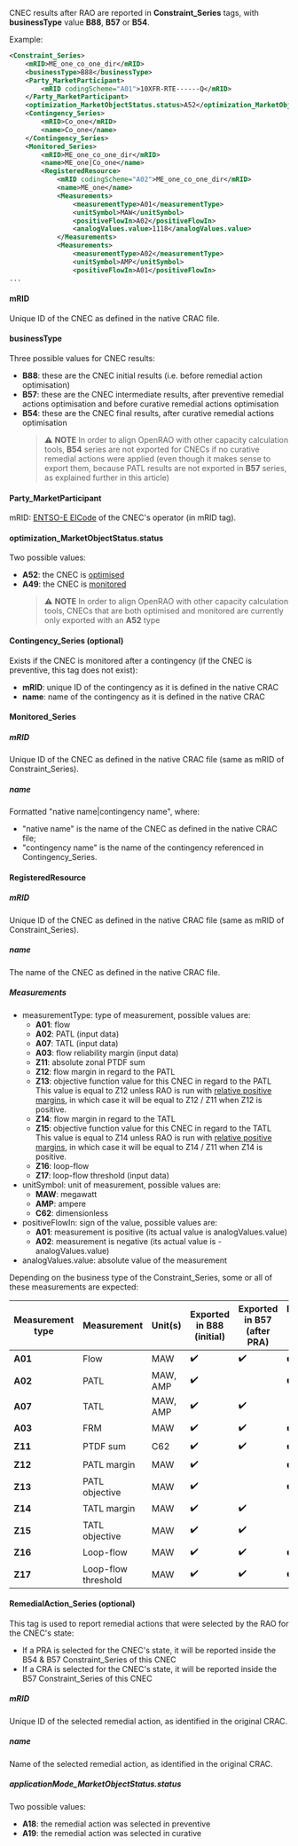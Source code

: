 CNEC results after RAO are reported in **Constraint_Series** tags, with **businessType** value **B88**, **B57** or **B54**.  

Example: 
~~~xml
<Constraint_Series>
    <mRID>ME_one_co_one_dir</mRID>
    <businessType>B88</businessType>
    <Party_MarketParticipant>
        <mRID codingScheme="A01">10XFR-RTE------Q</mRID>
    </Party_MarketParticipant>
    <optimization_MarketObjectStatus.status>A52</optimization_MarketObjectStatus.status>
    <Contingency_Series>
        <mRID>Co_one</mRID>
        <name>Co_one</name>
    </Contingency_Series>
    <Monitored_Series>
        <mRID>ME_one_co_one_dir</mRID>
        <name>ME_one|Co_one</name>
        <RegisteredResource>
            <mRID codingScheme="A02">ME_one_co_one_dir</mRID>
            <name>ME_one</name>
            <Measurements>
                <measurementType>A01</measurementType>
                <unitSymbol>MAW</unitSymbol>
                <positiveFlowIn>A02</positiveFlowIn>
                <analogValues.value>1118</analogValues.value>
            </Measurements>
            <Measurements>
                <measurementType>A02</measurementType>
                <unitSymbol>AMP</unitSymbol>
                <positiveFlowIn>A01</positiveFlowIn>
...
~~~

#### mRID
Unique ID of the CNEC as defined in the native CRAC file.

#### businessType
Three possible values for CNEC results:  
- **B88**: these are the CNEC initial results (i.e. before remedial action optimisation)
- **B57**: these are the CNEC intermediate results, after preventive remedial actions optimisation and before curative
  remedial actions optimisation
- **B54**: these are the CNEC final results, after curative remedial actions optimisation
  > ⚠️  **NOTE**
  > In order to align OpenRAO with other capacity calculation tools, **B54** series are not exported for CNECs if no 
  > curative remedial actions were applied (even though it makes sense to export them, because PATL results are not 
  > exported in **B57** series, as explained further in this article)

#### Party_MarketParticipant

mRID: [ENTSO-E EICode](https://www.entsoe.eu/data/energy-identification-codes-eic/) of the CNEC's operator (in mRID tag).

#### optimization_MarketObjectStatus.status

Two possible values:
- **A52**: the CNEC is [optimised](/input-data/crac/json.md#cnecs)
- **A49**: the CNEC is [monitored](/input-data/crac/json.md#cnecs)  
  > ⚠️  **NOTE**
  > In order to align OpenRAO with other capacity calculation tools, CNECs that are both optimised and monitored are 
  > currently only exported with an **A52** type

#### Contingency_Series (optional)

Exists if the CNEC is monitored after a contingency (if the CNEC is preventive, this tag does not exist): 
- **mRID**: unique ID of the contingency as it is defined in the native CRAC
- **name**: name of the contingency as it is defined in the native CRAC

#### Monitored_Series

##### mRID

Unique ID of the CNEC as defined in the native CRAC file (same as mRID of Constraint_Series).

##### name

Formatted "native name|contingency name", where:
- "native name" is the name of the CNEC as defined in the native CRAC file;
- "contingency name" is the name of the contingency referenced in Contingency_Series.

#### RegisteredResource

##### mRID

Unique ID of the CNEC as defined in the native CRAC file (same as mRID of Constraint_Series).

##### name

The name of the CNEC as defined in the native CRAC file.

##### Measurements

- measurementType: type of measurement, possible values are:
  - **A01**: flow
  - **A02**: PATL (input data)
  - **A07**: TATL (input data)
  - **A03**: flow reliability margin (input data)
  - **Z11**: absolute zonal PTDF sum
  - **Z12**: flow margin in regard to the PATL 
  - **Z13**: objective function value for this CNEC in regard to the PATL  
    This value is equal to Z12 unless RAO is run with [relative positive margins](/parameters.md#type), 
    in which case it will be equal to Z12 / Z11 when Z12 is positive.
  - **Z14**: flow margin in regard to the TATL 
  - **Z15**: objective function value for this CNEC in regard to the TATL  
    This value is equal to Z14 unless RAO is run with [relative positive margins](/parameters.md#type), 
    in which case it will be equal to Z14 / Z11 when Z14 is positive.
  - **Z16**: loop-flow
  - **Z17**: loop-flow threshold (input data)
- unitSymbol: unit of measurement, possible values are:
  - **MAW**: megawatt
  - **AMP**: ampere
  - **C62**: dimensionless
- positiveFlowIn: sign of the value, possible values are:
  - **A01**: measurement is positive (its actual value is analogValues.value)
  - **A02**: measurement is negative (its actual value is -analogValues.value)
- analogValues.value: absolute value of the measurement

Depending on the business type of the Constraint_Series, some or all of these measurements are expected:  

| Measurement type | Measurement         | Unit(s)  | Exported in B88 (initial) | Exported in B57 (after PRA) | Exported in B54 (after CRA) |
|------------------|---------------------|----------|---------------------------|-----------------------------|-----------------------------|
| **A01**          | Flow                | MAW      | ✔️                         | ✔️                           | ✔️                           |
| **A02**          | PATL                | MAW, AMP | ✔️                         |                             | ✔️                           |
| **A07**          | TATL                | MAW, AMP | ✔️                         | ✔️                           |                             |
| **A03**          | FRM                 | MAW      | ✔️                         | ✔️                           | ✔️                           |
| **Z11**          | PTDF sum            | C62      | ✔️                         | ✔️                           | ✔️                           |
| **Z12**          | PATL margin         | MAW      | ✔️                         |                             | ✔️                           |
| **Z13**          | PATL objective      | MAW      | ✔️                         |                             | ✔️                           |
| **Z14**          | TATL margin         | MAW      | ✔️                         | ✔️                           |                             |
| **Z15**          | TATL objective      | MAW      | ✔️                         | ✔️                           |                             |
| **Z16**          | Loop-flow           | MAW      | ✔️                         | ✔️                           | ✔️                           |
| **Z17**          | Loop-flow threshold | MAW      | ✔️                         | ✔️                           | ✔️                           |

#### RemedialAction_Series (optional)

This tag is used to report remedial actions that were selected by the RAO for the CNEC's state:
- If a PRA is selected for the CNEC's state, it will be reported inside the B54 & B57 Constraint_Series of this CNEC 
- If a CRA is selected for the CNEC's state, it will be reported inside the B57 Constraint_Series of this CNEC

##### mRID

Unique ID of the selected remedial action, as identified in the original CRAC.

##### name

Name of the selected remedial action, as identified in the original CRAC.

##### applicationMode_MarketObjectStatus.status

Two possible values:
- **A18**: the remedial action was selected in preventive
- **A19**: the remedial action was selected in curative
